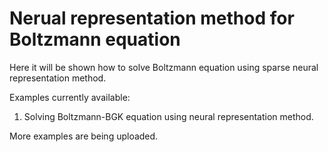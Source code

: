 # Nerual representation method for Boltzmann equation

Here it will be shown how to solve Boltzmann equation using sparse neural representation method.

Examples currently available:

1. Solving Boltzmann-BGK equation using neural representation method.

More examples are being uploaded.